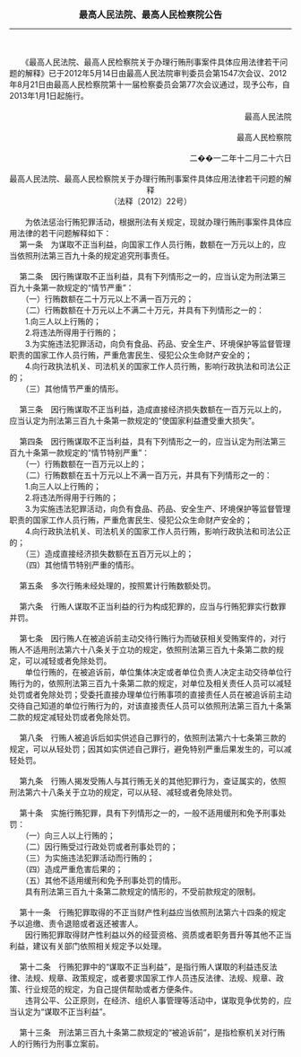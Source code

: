 <div id="div_content"><font color="#760026"></font> <p align="center"><b><font style="font-size:16px;" class="MTitle">最高人民法院、最高人民检察院公告</font></b></p><hr color="red"><br>
<br>
　　《最高人民法院、最高人民检察院关于办理行贿刑事案件具体应用法律若干问题的解释》已于2012年5月14日由最高人民法院审判委员会第1547次会议、2012年8月21日由最高人民检察院第十一届检察委员会第77次会议通过，现予公布，自2013年1月1日起施行。<br>
<br>
<div align="right">最高人民法院<br>
<br>
最高人民检察院<br>
<br>
二��一二年十二月二十六日<br>
</div><br>
<div align="center">最高人民法院、最高人民检察院关于办理行贿刑事案件具体应用法律若干问题的解释<br>
（法释〔2012〕22号）<br>
</div><br>
　　为依法惩治行贿犯罪活动，根据刑法有关规定，现就办理行贿刑事案件具体应用法律的若干问题解释如下：<br>
<font class="TiaoNoA">　 第一条</font>　为谋取不正当利益，向国家工作人员行贿，数额在一万元以上的，应当依照刑法第三百九十条的规定追究刑事责任。<br>
<br><font class="TiaoNoA">　 第二条</font>　因行贿谋取不正当利益，具有下列情形之一的，应当认定为刑法第三百九十条第一款规定的“情节严重”：<br>
　　（一）行贿数额在二十万元以上不满一百万元的；<br>
　　（二）行贿数额在十万元以上不满二十万元，并具有下列情形之一的：<br>
　　1.向三人以上行贿的；<br>
　　2.将违法所得用于行贿的；<br>
　　3.为实施违法犯罪活动，向负有食品、药品、安全生产、环境保护等监督管理职责的国家工作人员行贿，严重危害民生、侵犯公众生命财产安全的；<br>
　　4.向行政执法机关、司法机关的国家工作人员行贿，影响行政执法和司法公正的；<br>
　　（三）其他情节严重的情形。<br>
<br><font class="TiaoNoA">　 第三条</font>　因行贿谋取不正当利益，造成直接经济损失数额在一百万元以上的，应当认定为刑法第三百九十条第一款规定的“使国家利益遭受重大损失”。<br>
<br><font class="TiaoNoA">　 第四条</font>　因行贿谋取不正当利益，具有下列情形之一的，应当认定为刑法第三百九十条第一款规定的“情节特别严重”：<br>
　　（一）行贿数额在一百万元以上的；<br>
　　（二）行贿数额在五十万元以上不满一百万元，并具有下列情形之一的：<br>
　　1.向三人以上行贿的；<br>
　　2.将违法所得用于行贿的；<br>
　　3.为实施违法犯罪活动，向负有食品、药品、安全生产、环境保护等监督管理职责的国家工作人员行贿，严重危害民生、侵犯公众生命财产安全的；<br>
　　4.向行政执法机关、司法机关的国家工作人员行贿，影响行政执法和司法公正的；<br>
　　（三）造成直接经济损失数额在五百万元以上的；<br>
　　（四）其他情节特别严重的情形。<br>
<br><font class="TiaoNoA">　 第五条</font>　多次行贿未经处理的，按照累计行贿数额处罚。<br>
<br><font class="TiaoNoA">　 第六条</font>　行贿人谋取不正当利益的行为构成犯罪的，应当与行贿犯罪实行数罪并罚。<br>
<br><font class="TiaoNoA">　 第七条</font>　因行贿人在被追诉前主动交待行贿行为而破获相关受贿案件的，对行贿人不适用刑法第六十八条关于立功的规定，依照刑法第三百九十条第二款的规定，可以减轻或者免除处罚。<br>
　　单位行贿的，在被追诉前，单位集体决定或者单位负责人决定主动交待单位行贿行为的，依照刑法第三百九十条第二款的规定，对单位及相关责任人员可以减轻处罚或者免除处罚；受委托直接办理单位行贿事项的直接责任人员在被追诉前主动交待自己知道的单位行贿行为的，对该直接责任人员可以依照刑法第三百九十条第二款的规定减轻处罚或者免除处罚。<br>
<br><font class="TiaoNoA">　 第八条</font>　行贿人被追诉后如实供述自己罪行的，依照刑法第六十七条第三款的规定，可以从轻处罚；因其如实供述自己罪行，避免特别严重后果发生的，可以减轻处罚。<br>
<br><font class="TiaoNoA">　 第九条</font>　行贿人揭发受贿人与其行贿无关的其他犯罪行为，查证属实的，依照刑法第六十八条关于立功的规定，可以从轻、减轻或者免除处罚。<br>
<br><font class="TiaoNoA">　 第十条</font>　实施行贿犯罪，具有下列情形之一的，一般不适用缓刑和免予刑事处罚：<br>
　　（一）向三人以上行贿的；<br>
　　（二）因行贿受过行政处罚或者刑事处罚的；<br>
　　（三）为实施违法犯罪活动而行贿的；<br>
　　（四）造成严重危害后果的；<br>
　　（五）其他不适用缓刑和免予刑事处罚的情形。<br>
　　具有刑法第三百九十条第二款规定的情形的，不受前款规定的限制。<br>
<br><font class="TiaoNoA">　 第十一条</font>　行贿犯罪取得的不正当财产性利益应当依照刑法第六十四条的规定予以追缴、责令退赔或者返还被害人。<br>
　　因行贿犯罪取得财产性利益以外的经营资格、资质或者职务晋升等其他不正当利益，建议有关部门依照相关规定予以处理。<br>
<br><font class="TiaoNoA">　 第十二条</font>　行贿犯罪中的“谋取不正当利益”，是指行贿人谋取的利益违反法律、法规、规章、政策规定，或者要求国家工作人员违反法律、法规、规章、政策、行业规范的规定，为自己提供帮助或者方便条件。<br>
　　违背公平、公正原则，在经济、组织人事管理等活动中，谋取竞争优势的，应当认定为“谋取不正当利益”。<br>
<br><font class="TiaoNoA">　 第十三条</font>　刑法第三百九十条第二款规定的“被追诉前”，是指检察机关对行贿人的行贿行为刑事立案前。<br>
<br><br>
</div>